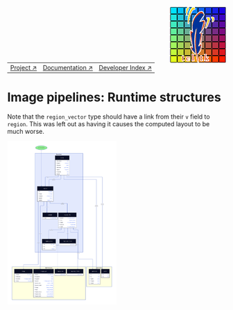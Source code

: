 <img src='../assets/aktive-logo-128.png' style='float:right;'>

||||
|---|---|---|
|[Project ↗](../../README.md)|[Documentation ↗](../index.md)|[Developer Index ↗](index.md)|


# Image pipelines: Runtime structures

Note that the `region_vector` type should have a link from their `v` field to `region`.
This was left out as having it causes the computed layout to be much worse.

[<img alt='Runtime Structures' src='figures/runtime-structures.svg' style='width:50%;'>](figures/runtime-structures.svg)
